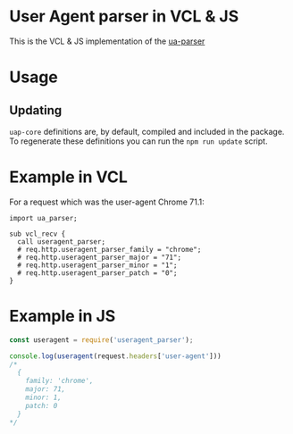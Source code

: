 # User Agent parser in VCL & JS

This is the VCL & JS implementation of the [ua-parser](https://github.com/tobie/ua-parser)

# Usage

## Updating

  `uap-core` definitions are, by default, compiled and included in the package. To regenerate these definitions you can run the `npm run update` script.

# Example in VCL

For a request which was the user-agent Chrome 71.1:
```vcl
import ua_parser;

sub vcl_recv {
  call useragent_parser;
  # req.http.useragent_parser_family = "chrome";
  # req.http.useragent_parser_major = "71";
  # req.http.useragent_parser_minor = "1";
  # req.http.useragent_parser_patch = "0";
}
```

# Example in JS

```js
const useragent = require('useragent_parser');

console.log(useragent(request.headers['user-agent']))
/*
  {
    family: 'chrome',
    major: 71,
    minor: 1,
    patch: 0
  }
*/
```
